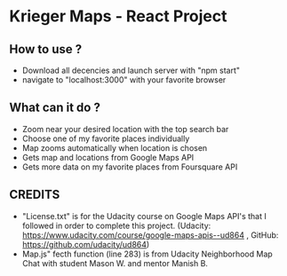# Krieger Maps - React Project


## How to use ?
* Download all decencies and launch server with "npm start"
* navigate to "localhost:3000" with your favorite browser

## What can it do ?
* Zoom near your desired location with the top search bar
* Choose one of my favorite places individually
* Map zooms automatically when location is chosen  
* Gets map and locations from Google Maps API
* Gets more data on my favorite places from Foursquare API

## CREDITS
* "License.txt" is for the Udacity course on Google Maps API's that I followed in order to complete this project. (Udacity: https://www.udacity.com/course/google-maps-apis--ud864 , GitHub: https://github.com/udacity/ud864)
* Map.js" fecth function (line 283) is from Udacity Neighborhood Map Chat with student Mason W. and mentor Manish B.
